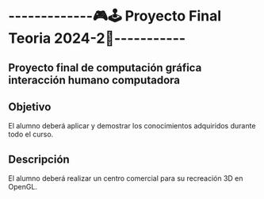 # -------------🎮🕹️ Proyecto Final Teoria 2024-2👾-----------
## Proyecto final de computación gráfica interacción humano computadora 
## **Objetivo**
El alumno deberá aplicar y demostrar los conocimientos adquiridos durante todo el curso.
## **Descripción**
El alumno deberá realizar un centro comercial para su recreación 3D en OpenGL.
